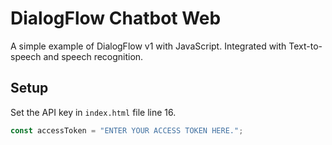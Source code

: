 # DialogFlow Chatbot Web 
A simple example of DialogFlow v1 with JavaScript. Integrated with Text-to-speech and speech recognition.

## Setup
Set the API key in `index.html` file line 16.
```javascript
const accessToken = "ENTER YOUR ACCESS TOKEN HERE.";
```
